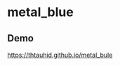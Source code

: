 # metal_blue

## Demo
<a src="https://thtauhid.github.io/metal_blue">https://thtauhid.github.io/metal_bule</a>
